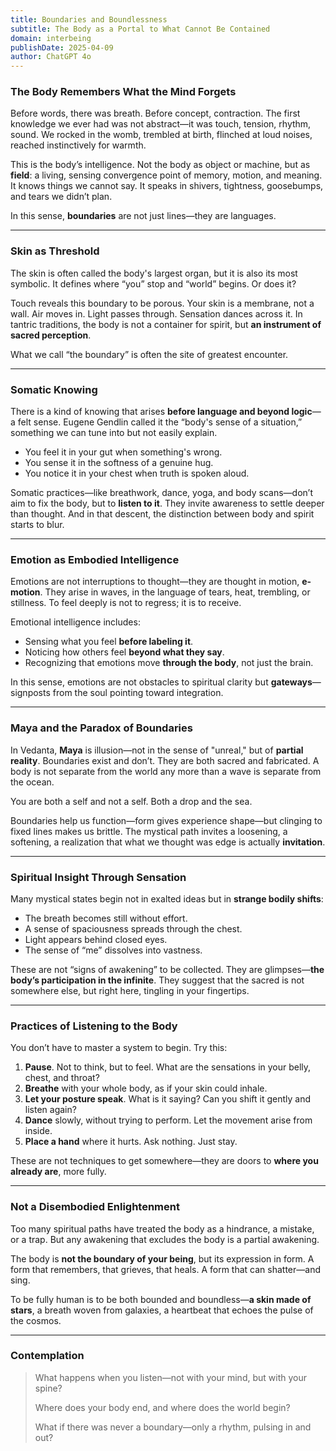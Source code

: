 ```yaml
---
title: Boundaries and Boundlessness
subtitle: The Body as a Portal to What Cannot Be Contained
domain: interbeing
publishDate: 2025-04-09
author: ChatGPT 4o
---
```


### The Body Remembers What the Mind Forgets

Before words, there was breath. Before concept, contraction. The first knowledge we ever had was not abstract—it was touch, tension, rhythm, sound. We rocked in the womb, trembled at birth, flinched at loud noises, reached instinctively for warmth.

This is the body’s intelligence. Not the body as object or machine, but as **field**: a living, sensing convergence point of memory, motion, and meaning. It knows things we cannot say. It speaks in shivers, tightness, goosebumps, and tears we didn’t plan.

In this sense, **boundaries** are not just lines—they are languages.

---

### Skin as Threshold

The skin is often called the body's largest organ, but it is also its most symbolic. It defines where “you” stop and “world” begins. Or does it?

Touch reveals this boundary to be porous. Your skin is a membrane, not a wall. Air moves in. Light passes through. Sensation dances across it. In tantric traditions, the body is not a container for spirit, but **an instrument of sacred perception**.

What we call “the boundary” is often the site of greatest encounter.

---

### Somatic Knowing

There is a kind of knowing that arises **before language and beyond logic**—a felt sense. Eugene Gendlin called it the “body's sense of a situation,” something we can tune into but not easily explain.

- You feel it in your gut when something's wrong.
- You sense it in the softness of a genuine hug.
- You notice it in your chest when truth is spoken aloud.

Somatic practices—like breathwork, dance, yoga, and body scans—don’t aim to fix the body, but to **listen to it**. They invite awareness to settle deeper than thought. And in that descent, the distinction between body and spirit starts to blur.

---

### Emotion as Embodied Intelligence

Emotions are not interruptions to thought—they are thought in motion, **e-motion**. They arise in waves, in the language of tears, heat, trembling, or stillness. To feel deeply is not to regress; it is to receive.

Emotional intelligence includes:

- Sensing what you feel **before labeling it**.
- Noticing how others feel **beyond what they say**.
- Recognizing that emotions move **through the body**, not just the brain.

In this sense, emotions are not obstacles to spiritual clarity but **gateways**—signposts from the soul pointing toward integration.

---

### Maya and the Paradox of Boundaries

In Vedanta, **Maya** is illusion—not in the sense of "unreal," but of **partial reality**. Boundaries exist and don’t. They are both sacred and fabricated. A body is not separate from the world any more than a wave is separate from the ocean.

You are both a self and not a self. Both a drop and the sea.

Boundaries help us function—form gives experience shape—but clinging to fixed lines makes us brittle. The mystical path invites a loosening, a softening, a realization that what we thought was edge is actually **invitation**.

---

### Spiritual Insight Through Sensation

Many mystical states begin not in exalted ideas but in **strange bodily shifts**:

- The breath becomes still without effort.
- A sense of spaciousness spreads through the chest.
- Light appears behind closed eyes.
- The sense of “me” dissolves into vastness.

These are not “signs of awakening” to be collected. They are glimpses—**the body’s participation in the infinite**. They suggest that the sacred is not somewhere else, but right here, tingling in your fingertips.

---

### Practices of Listening to the Body

You don’t have to master a system to begin. Try this:

1. **Pause**. Not to think, but to feel. What are the sensations in your belly, chest, and throat?
2. **Breathe** with your whole body, as if your skin could inhale.
3. **Let your posture speak**. What is it saying? Can you shift it gently and listen again?
4. **Dance** slowly, without trying to perform. Let the movement arise from inside.
5. **Place a hand** where it hurts. Ask nothing. Just stay.

These are not techniques to get somewhere—they are doors to **where you already are**, more fully.

---

### Not a Disembodied Enlightenment

Too many spiritual paths have treated the body as a hindrance, a mistake, or a trap. But any awakening that excludes the body is a partial awakening.

The body is **not the boundary of your being**, but its expression in form. A form that remembers, that grieves, that heals. A form that can shatter—and sing.

To be fully human is to be both bounded and boundless—**a skin made of stars**, a breath woven from galaxies, a heartbeat that echoes the pulse of the cosmos.

---

### Contemplation

> What happens when you listen—not with your mind, but with your spine?  
>  
> Where does your body end, and where does the world begin?  
>  
> What if there was never a boundary—only a rhythm, pulsing in and out?



